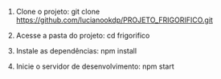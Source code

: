 1. Clone o projeto:
git clone https://github.com/lucianookdp/PROJETO_FRIGORIFICO.git

2. Acesse a pasta do projeto:
cd frigorifico

3. Instale as dependências:
npm install

4. Inicie o servidor de desenvolvimento:
npm start
